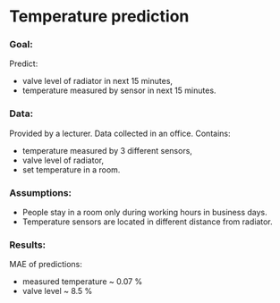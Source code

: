 # Temperature prediction

### Goal:
Predict:
* valve level of radiator in next 15 minutes,
* temperature measured by sensor in next 15 minutes. 

### Data: 
Provided by a lecturer. Data collected in an office. Contains:
* temperature measured by 3 different sensors,
* valve level of radiator,
* set temperature in a room. 

### Assumptions:
* People stay in a room only during working hours in business days.
* Temperature sensors are located in different distance from radiator.

### Results: 
MAE of predictions: 
* measured temperature ~ 0.07 %
* valve level ~ 8.5 %

